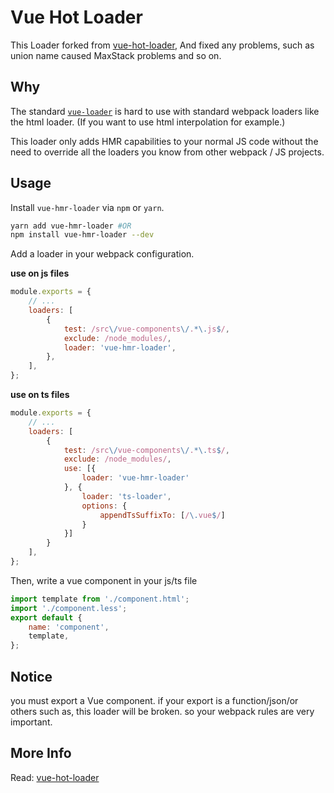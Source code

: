 # Vue Hot Loader

This Loader forked from [vue-hot-loader](https://github.com/jshmrtn/vue-hot-loader),
 And fixed any problems, such as union name caused MaxStack problems and so on.

## Why

The standard [`vue-loader`](https://github.com/vuejs/vue-loader) is hard to use with standard webpack loaders like the html loader. (If you want to use html interpolation for example.)

This loader only adds HMR capabilities to your normal JS code without the need to override all the loaders you know from other webpack / JS projects.

## Usage

Install `vue-hmr-loader` via `npm` or `yarn`.

```bash
yarn add vue-hmr-loader #OR
npm install vue-hmr-loader --dev
```

Add a loader in your webpack configuration.

**use on js files**

```js
module.exports = {
    // ...
    loaders: [
        {
            test: /src\/vue-components\/.*\.js$/,
            exclude: /node_modules/,
            loader: 'vue-hmr-loader',
        },
    ],
};
```

**use on ts files**

```js
module.exports = {
    // ...
    loaders: [
        {
            test: /src\/vue-components\/.*\.ts$/,
            exclude: /node_modules/,
            use: [{
                loader: 'vue-hmr-loader'
            }, {
                loader: 'ts-loader',
                options: {
                    appendTsSuffixTo: [/\.vue$/]
                }
            }]
        }
    ],
};
```

Then, write a vue component in your js/ts file

```js
import template from './component.html';
import './component.less';
export default {
    name: 'component',
    template,
};
```

## Notice

you must export a Vue component. if your export is a function/json/or others such as, this loader will be broken. so your webpack rules are very important.

## More Info

Read: [vue-hot-loader](https://www.npmjs.com/package/vue-hot-loader)